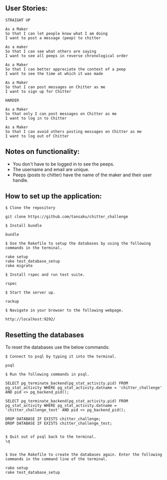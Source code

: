 User Stories:
-------

```
STRAIGHT UP

As a Maker
So that I can let people know what I am doing  
I want to post a message (peep) to chitter

As a maker
So that I can see what others are saying  
I want to see all peeps in reverse chronological order

As a Maker
So that I can better appreciate the context of a peep
I want to see the time at which it was made

As a Maker
So that I can post messages on Chitter as me
I want to sign up for Chitter

HARDER

As a Maker
So that only I can post messages on Chitter as me
I want to log in to Chitter

As a Maker
So that I can avoid others posting messages on Chitter as me
I want to log out of Chitter
```

Notes on functionality:
------

* You don't have to be logged in to see the peeps.
* The username and email are unique.
* Peeps (posts to chitter) have the name of the maker and their user handle.

How to set up the application:
------
```
$ Clone the repository

git clone https://github.com/tansaku/chitter_challenge

$ Install bundle

bundle

$ Use the Rakefile to setup the databases by using the following commands in the terminal.

rake setup
rake test_database_setup
rake migrate

$ Install rspec and run test suite.

rspec

$ Start the server up.

rackup

$ Navigate in your browser to the following webpage.

http://localhost:9292/
```

Resetting the databases
------

To reset the databases use the below commands:
```
$ Connect to psql by typing it into the terminal.

psql

$ Run the following commands in psql.

SELECT pg_terminate_backend(pg_stat_activity.pid) FROM pg_stat_activity WHERE pg_stat_activity.datname = 'chitter_challenge' AND pid <> pg_backend_pid();

SELECT pg_terminate_backend(pg_stat_activity.pid) FROM pg_stat_activity WHERE pg_stat_activity.datname = 'chitter_challenge_test' AND pid <> pg_backend_pid();

DROP DATABASE IF EXISTS chitter_challenge;
DROP DATABASE IF EXISTS chitter_challenge_test;


$ Quit out of psql back to the terminal.
\q


$ Use the Rakefile to create the databases again. Enter the following commands in the command line of the terminal.

rake setup
rake test_database_setup
```

